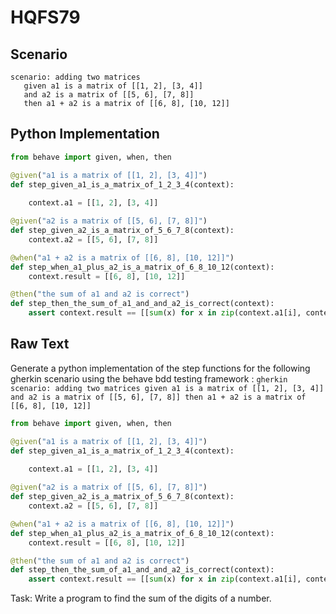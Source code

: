 # HQFS79
## Scenario
```gherkin
scenario: adding two matrices 
   given a1 is a matrix of [[1, 2], [3, 4]] 
   and a2 is a matrix of [[5, 6], [7, 8]] 
   then a1 + a2 is a matrix of [[6, 8], [10, 12]]
```


## Python Implementation
```python
from behave import given, when, then

@given("a1 is a matrix of [[1, 2], [3, 4]]")
def step_given_a1_is_a_matrix_of_1_2_3_4(context):
   
    context.a1 = [[1, 2], [3, 4]]

@given("a2 is a matrix of [[5, 6], [7, 8]]")
def step_given_a2_is_a_matrix_of_5_6_7_8(context):   
    context.a2 = [[5, 6], [7, 8]]

@when("a1 + a2 is a matrix of [[6, 8], [10, 12]]")
def step_when_a1_plus_a2_is_a_matrix_of_6_8_10_12(context):
    context.result = [[6, 8], [10, 12]]

@then("the sum of a1 and a2 is correct")
def step_then_the_sum_of_a1_and_and_a2_is_correct(context):
    assert context.result == [[sum(x) for x in zip(context.a1[i], context.a2[i])] for i in range(len(context.a1))]
```


## Raw Text
Generate a python implementation of the step functions for the following gherkin scenario using the behave bdd testing framework : ```gherkin scenario: adding two matrices given a1 is a matrix of [[1, 2], [3, 4]] and a2 is a matrix of [[5, 6], [7, 8]] then a1 + a2 is a matrix of [[6, 8], [10, 12]] ```



```python
from behave import given, when, then

@given("a1 is a matrix of [[1, 2], [3, 4]]")
def step_given_a1_is_a_matrix_of_1_2_3_4(context):
   
    context.a1 = [[1, 2], [3, 4]]

@given("a2 is a matrix of [[5, 6], [7, 8]]")
def step_given_a2_is_a_matrix_of_5_6_7_8(context):   
    context.a2 = [[5, 6], [7, 8]]

@when("a1 + a2 is a matrix of [[6, 8], [10, 12]]")
def step_when_a1_plus_a2_is_a_matrix_of_6_8_10_12(context):
    context.result = [[6, 8], [10, 12]]

@then("the sum of a1 and a2 is correct")
def step_then_the_sum_of_a1_and_and_a2_is_correct(context):
    assert context.result == [[sum(x) for x in zip(context.a1[i], context.a2[i])] for i in range(len(context.a1))]
```

Task: Write a program to find the sum of the digits of a number.
